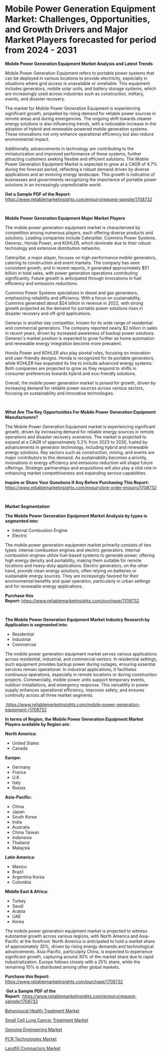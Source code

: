 <p><h1>Mobile Power Generation Equipment Market: Challenges, Opportunities, and Growth Drivers and Major Market Players forecasted for period from 2024 - 2031</h1></p><p><strong>Mobile Power Generation Equipment Market Analysis and Latest Trends</strong></p>
<p><p>Mobile Power Generation Equipment refers to portable power systems that can be deployed in various locations to provide electricity, especially in situations where grid access is unavailable or unreliable. This equipment includes generators, mobile solar units, and battery storage systems, which are increasingly used across industries such as construction, military, events, and disaster recovery.</p><p>The market for Mobile Power Generation Equipment is experiencing significant growth, propelled by rising demand for reliable power sources in remote areas and during emergencies. The ongoing shift towards cleaner energy solutions is also influencing trends, with a noticeable increase in the adoption of hybrid and renewable-powered mobile generation systems. These innovations not only enhance operational efficiency but also reduce environmental impact.</p><p>Additionally, advancements in technology are contributing to the miniaturization and improved performance of these systems, further attracting customers seeking flexible and efficient solutions. The Mobile Power Generation Equipment Market is expected to grow at a CAGR of 4.7% during the forecast period, reflecting a robust demand driven by diverse applications and an evolving energy landscape. This growth is indicative of businesses and governments recognizing the importance of portable power solutions in an increasingly unpredictable world.</p></p>
<p><strong>Get a Sample PDF of the Report:&nbsp;</strong> <a href="https://www.reliablemarketinsights.com/enquiry/request-sample/1708732?utm_campaign=1602&utm_medium=2&utm_source=Github&utm_content=ia&utm_term=21102024&utm_id=mobile-power-generation-equipment">https://www.reliablemarketinsights.com/enquiry/request-sample/1708732</a></p>
<p>&nbsp;</p>
<p><strong>Mobile Power Generation Equipment Major Market Players</strong></p>
<p><p>The mobile power generation equipment market is characterized by competition among numerous players, each offering diverse products and solutions. Leading companies include Caterpillar, Cummins Power Systems, Generac, Honda Power, and KOHLER, which dominate due to their robust technology and extensive distribution networks.</p><p>Caterpillar, a major player, focuses on high-performance mobile generators, catering to construction and event markets. The company has seen consistent growth, and in recent reports, it generated approximately $51 billion in total sales, with power generation operations contributing significantly. Future growth is anticipated through innovations in fuel efficiency and emissions reductions.</p><p>Cummins Power Systems specializes in diesel and gas generators, emphasizing reliability and efficiency. With a focus on sustainability, Cummins generated about $24 billion in revenue in 2022, with strong growth projected as the demand for portable power solutions rises in disaster recovery and off-grid applications.</p><p>Generac is another key competitor, known for its wide range of residential and commercial generators. The company reported nearly $2 billion in sales in recent years, driven by increased awareness of backup power solutions. Generac's market position is expected to grow further as home automation and renewable energy integration become more prevalent.</p><p>Honda Power and KOHLER also play pivotal roles, focusing on innovation and user-friendly designs. Honda is recognized for its portable generators, while KOHLER has expanded its line to include advanced energy systems. Both companies are projected to grow as they respond to shifts in consumer preferences towards hybrid and eco-friendly solutions.</p><p>Overall, the mobile power generation market is poised for growth, driven by increasing demand for reliable power sources across various sectors, focusing on sustainability and innovative technologies.</p></p>
<p>&nbsp;</p>
<p><strong>What Are The Key Opportunities For Mobile Power Generation Equipment Manufacturers?</strong></p>
<p><p>The Mobile Power Generation Equipment market is experiencing significant growth, driven by increasing demand for reliable energy sources in remote operations and disaster recovery scenarios. The market is projected to expand at a CAGR of approximately 5.2% from 2023 to 2030, fueled by advancements in generator technology, including hybrid and renewable energy solutions. Key sectors such as construction, mining, and events are major contributors to this demand. As sustainability becomes a priority, innovations in energy efficiency and emissions reduction will shape future offerings. Strategic partnerships and acquisitions will also play a vital role in enhancing market competitiveness and expanding service capabilities.</p></p>
<p><strong>Inquire or Share Your Questions If Any Before Purchasing This Report:</strong> <a href="https://www.reliablemarketinsights.com/enquiry/pre-order-enquiry/1708732?utm_campaign=1602&utm_medium=2&utm_source=Github&utm_content=ia&utm_term=21102024&utm_id=mobile-power-generation-equipment">https://www.reliablemarketinsights.com/enquiry/pre-order-enquiry/1708732</a></p>
<p>&nbsp;</p>
<p><strong>Market Segmentation</strong></p>
<p><strong>The Mobile Power Generation Equipment Market Analysis by types is segmented into:</strong></p>
<p><ul><li>Internal Combustion Engine</li><li>Electric</li></ul></p>
<p><p>The mobile power generation equipment market primarily consists of two types: internal combustion engines and electric generators. Internal combustion engines utilize fuel-based systems to generate power, offering high energy density and portability, making them suitable for remote locations and heavy-duty applications. Electric generators, on the other hand, provide clean energy solutions, often relying on batteries or sustainable energy sources. They are increasingly favored for their environmental benefits and quiet operation, particularly in urban settings and for renewable energy applications.</p></p>
<p><strong>Purchase this Report:&nbsp;</strong><a href="https://www.reliablemarketinsights.com/purchase/1708732?utm_campaign=1602&utm_medium=2&utm_source=Github&utm_content=ia&utm_term=21102024&utm_id=mobile-power-generation-equipment">https://www.reliablemarketinsights.com/purchase/1708732</a></p>
<p>&nbsp;</p>
<p><strong>The Mobile Power Generation Equipment Market Industry Research by Application is segmented into:</strong></p>
<p><ul><li>Residential</li><li>Industrial</li><li>Commercial</li></ul></p>
<p><p>The mobile power generation equipment market serves various applications across residential, industrial, and commercial sectors. In residential settings, such equipment provides backup power during outages, ensuring essential services remain operational. In industrial applications, it facilitates continuous operations, especially in remote locations or during construction projects. Commercially, mobile power units support temporary events, outdoor installations, and emergency response. This versatility in power supply enhances operational efficiency, improves safety, and ensures continuity across all three market segments.</p></p>
<p><a href="https://www.reliablemarketinsights.com/mobile-power-generation-equipment-r1708732?utm_campaign=1602&utm_medium=2&utm_source=Github&utm_content=ia&utm_term=21102024&utm_id=mobile-power-generation-equipment">&nbsp;https://www.reliablemarketinsights.com/mobile-power-generation-equipment-r1708732</a></p>
<p><strong>In terms of Region, the Mobile Power Generation Equipment Market Players available by Region are:</strong></p>
<p>
    <p> <strong> North America: </strong>
        <ul>
            <li>United States</li>
            <li>Canada</li>
        </ul>
        </p> 
    <p> <strong> Europe: </strong>
        <ul>
            <li>Germany</li>
            <li>France</li>
            <li>U.K.</li>
            <li>Italy</li>
            <li>Russia</li>
        </ul>
        </p> 
    <p> <strong> Asia-Pacific: </strong>
        <ul>
            <li>China</li>
            <li>Japan</li>
            <li>South Korea</li>
            <li>India</li>
            <li>Australia</li>
            <li>China Taiwan</li>
            <li>Indonesia</li>
            <li>Thailand</li>
            <li>Malaysia</li>
        </ul>
        </p> 
    <p> <strong> Latin America: </strong>
        <ul>
            <li>Mexico</li>
            <li>Brazil</li>
            <li>Argentina Korea</li>
            <li>Colombia</li>
        </ul>
        </p> 
    <p> <strong> Middle East & Africa: </strong>
        <ul>
            <li>Turkey</li>
            <li>Saudi</li>
            <li>Arabia</li>
            <li>UAE</li>
            <li>Korea</li>
        </ul>
    </p>
    </p>
<p><p>The mobile power generation equipment market is projected to witness substantial growth across various regions, with North America and Asia-Pacific at the forefront. North America is anticipated to hold a market share of approximately 35%, driven by rising energy demands and technological advancements. Asia-Pacific, particularly China, is expected to experience significant growth, capturing around 30% of the market share due to rapid industrialization. Europe follows closely with a 25% share, while the remaining 10% is distributed among other global markets.</p></p>
<p><strong>Purchase this Report: </strong><a href="https://www.reliablemarketinsights.com/purchase/1708732?utm_campaign=1602&utm_medium=2&utm_source=Github&utm_content=ia&utm_term=21102024&utm_id=mobile-power-generation-equipment">https://www.reliablemarketinsights.com/purchase/1708732</a></p>
<p>&nbsp;<strong>Get a Sample PDF of the Report:&nbsp;&nbsp;</strong><a href="https://www.reliablemarketinsights.com/enquiry/request-sample/1708732?utm_campaign=1602&utm_medium=2&utm_source=Github&utm_content=ia&utm_term=21102024&utm_id=mobile-power-generation-equipment">https://www.reliablemarketinsights.com/enquiry/request-sample/1708732</a></p>
<p><strong></strong></p>
<p><p><a href="https://www.linkedin.com/pulse/decoding-behavioural-health-treatment-market-signals-growth-algorithms-vzbfc?utm_campaign=1602&utm_medium=2&utm_source=Github&utm_content=ia&utm_term=21102024&utm_id=mobile-power-generation-equipment">Behavioural Health Treatment Market</a></p><p><a href="https://www.linkedin.com/pulse/unlocking-growth-potential-strategic-analysis-small-cell-lung-2rbkc?utm_campaign=1602&utm_medium=2&utm_source=Github&utm_content=ia&utm_term=21102024&utm_id=mobile-power-generation-equipment">Small Cell Lung Cancer Treatment Market</a></p><p><a href="https://www.linkedin.com/pulse/pioneering-growth-analyzing-global-genome-engineering-market-dynamics-j5cvc?utm_campaign=1602&utm_medium=2&utm_source=Github&utm_content=ia&utm_term=21102024&utm_id=mobile-power-generation-equipment">Genome Engineering Market</a></p><p><a href="https://www.linkedin.com/pulse/global-pcr-technologies-market-forecast-2024-2031-trends-dlakc?utm_campaign=1602&utm_medium=2&utm_source=Github&utm_content=ia&utm_term=21102024&utm_id=mobile-power-generation-equipment">PCR Technologies Market</a></p><p><a href="https://github.com/rahu1506/Market-Research-Report-List-6/blob/main/landfill-compactors-market.md?utm_campaign=1602&utm_medium=2&utm_source=Github&utm_content=ia&utm_term=21102024&utm_id=mobile-power-generation-equipment">Landfill Compactors Market</a></p></p>